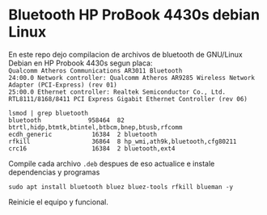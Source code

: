 # Bluetooth HP ProBook 4430s debian Linux
En este repo dejo compilacion de archivos de bluetooth de GNU/Linux Debian en HP Probook 4430s segun placa: <br>
`Qualcomm Atheros Communications AR3011 Bluetooth` <br>
`24:00.0 Network controller: Qualcomm Atheros AR9285 Wireless Network Adapter (PCI-Express) (rev 01)`<br>
`25:00.0 Ethernet controller: Realtek Semiconductor Co., Ltd. RTL8111/8168/8411 PCI Express Gigabit Ethernet Controller (rev 06)`<br>
```
lsmod | grep bluetooth
bluetooth             958464  82 btrtl,hidp,btmtk,btintel,btbcm,bnep,btusb,rfcomm
ecdh_generic           16384  2 bluetooth
rfkill                 36864  8 hp_wmi,ath9k,bluetooth,cfg80211
crc16                  16384  2 bluetooth,ext4
```
Compile cada archivo `.deb` despues de eso actualice e instale dependencias y programas <br>
```
sudo apt install bluetooth bluez bluez-tools rfkill blueman -y
```
Reinicie el equipo y funcional.

